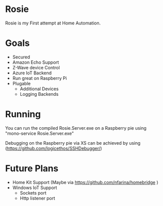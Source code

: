 Rosie
================

Rosie is my First attempt at Home Automation.

Goals
====
* Secured
* Amazon Echo Support
* Z-Wave device Control
* Azure IoT Backend
* Run great on Raspberry Pi
* Plugable 
	* Additional Devices 
	* Logging Backends

Running
===== 
You can run the compiled Rosie.Server.exe on a Raspberry pie using "mono-service Rosie.Server.exe"

Debugging on the Raspberry pie via XS can be achieved by using (https://github.com/logicethos/SSHDebugger/)


Future Plans
===========
* Home Kit Support (Maybe via https://github.com/nfarina/homebridge )
* Windows IoT Support
	* Sockets port
	* Http listener port